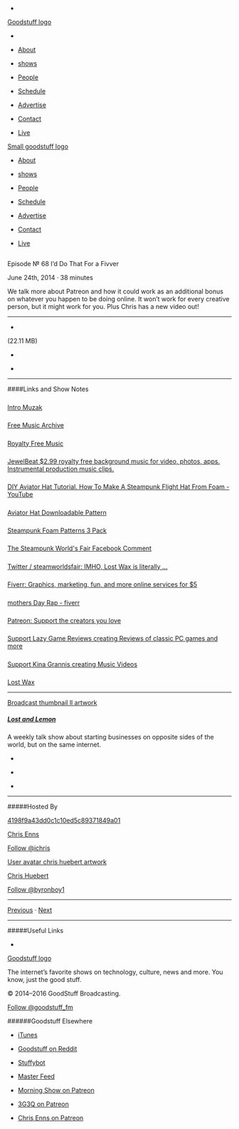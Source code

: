 

-
[Goodstuff logo](http://www.goodstuff.fm/)[](/assets/goodstuff_logo-17c1fe6f378352de5d7345f76152130b.svg)

-


-  [About](/about)

-  [shows](/shows)

-  [People](/people)

-  [Schedule](/schedule)

-  [Advertise](/advertise)

-  [Contact](/contact)

-  [Live](/live)


[Small goodstuff logo](http://www.goodstuff.fm/)[](/assets/small_goodstuff_logo-bf032e72b9ec41494f4d90905f1ad619.svg)


-  [About](/about)

-  [shows](/shows)

-  [People](/people)

-  [Schedule](/schedule)

-  [Advertise](/advertise)

-  [Contact](/contact)

-  [Live](/live)


##
Episode № 68
I’d Do That For a Fivver


June 24th, 2014
·
38
minutes


We talk more about Patreon and how it could work as an additional bonus on whatever you happen to be doing online. It won’t work for every creative person, but it might work for you. Plus Chris has a new video out!


------------------------------


-
[](https://podcasts-1.feedpress.co/10591/ll-68.mp3)(22.11 MB)

-
[](http://twitter.com/intent/tweet?text=Lost%20and%20Lemon%20%E2%84%96%2068%20on%20@goodstuff_fm%20-%20http://goodstuff.fm/ll/68)

-
[](http://www.facebook.com/sharer/sharer.php?u=http://goodstuff.fm/ll/68)


------------------------------


####Links and Show Notes

#####
[Intro Muzak](http://audiojungle.net/item/simple/503211?)


#####
[Free Music Archive](http://freemusicarchive.org/)


#####
[Royalty Free Music](http://incompetech.com/music/royalty-free/)


#####
[JewelBeat $2.99 royalty free background music for video, photos, apps. Instrumental production music clips.](http://www.jewelbeat.com/)


#####
[DIY Aviator Hat Tutorial. How To Make A Steampunk Flight Hat From Foam - YouTube](https://www.youtube.com/watch?v=YNcf1hgfw9s)


#####
[Aviator Hat Downloadable Pattern](https://gumroad.com/l/Ftqy)


#####
[Steampunk Foam Patterns 3 Pack](https://gumroad.com/l/dVIw)


#####
[The Steampunk World's Fair Facebook Comment](https://www.facebook.com/photo.php?fbid=686218124747613&set=a.369760496393379.76048.199705200065577&type=1)


#####
[Twitter / steamworldsfair: IMHO, Lost Wax is literally ...](https://twitter.com/steamworldsfair/status/480928620110946304)


#####
[Fiverr: Graphics, marketing, fun, and more online services for $5](http://www.fiverr.com/)


#####
[mothers Day Rap - fiverr](http://www.fiverr.com/rap_music/mothers-day-rap?context=recommendation&context_referrer=gig_page_guest&context_type=gig_page_guest.natural)


#####
[Patreon: Support the creators you love](http://www.patreon.com/)


#####
[Support Lazy Game Reviews creating Reviews of classic PC games and more](http://www.patreon.com/LazyGameReviews)


#####
[Support Kina Grannis creating Music Videos](http://www.patreon.com/kinagrannis)


#####
[Lost Wax](http://www.lostwaxoz.com/)


------------------------------


[Broadcast thumbnail ll artwork](/ll)[](https://goodstuffs3.s3.amazonaws.com/uploads/broadcast/image/26/broadcast_thumbnail_ll_artwork.png)

##### [Lost and Lemon](/ll)


A weekly talk show about starting businesses on opposite sides of the world, but on the same internet.

-
[](https://itunes.apple.com/ca/podcast/lost-lemon-brothers-in-business/id467564174?mt=2)

-
[](http://feeds.goodstuff.fm/ll)

-
[](mailto:chris@goodstuff.fm?cc=sponsorship%40goodstuff.fm&subject=%5BGoodStuff%20FM%5D%20Sponsorship%20Inquiry%20for%20Lost%20and%20Lemon)


------------------------------


#####Hosted By


[4198f9a43dd0c1c10ed5c89371849a01](/people/chris-enns)[](http://gravatar.com/avatar/4198f9a43dd0c1c10ed5c89371849a01.png?s=300&r=pg)

[Chris Enns](/people/chris-enns)


[Follow @ichris](https://twitter.com/ichris)


[User avatar chris huebert artwork](/people/chris-huebert)[](https://goodstuffs3.s3.amazonaws.com/uploads/user/avatar/41/user_avatar_chris-huebert_artwork.png)

[Chris Huebert](/people/chris-huebert)


[Follow @byronboy1](https://twitter.com/byronboy1)


------------------------------


[Previous](/ll/67)
·
[Next](/ll/69)


------------------------------


#####Useful Links

-
[](mailto:chris@goodstuff.fm?subject=%5BGoodstuff%20FM%5D%20Feedback%20for%20Lost%20and%20Lemon)


[Goodstuff logo](http://www.goodstuff.fm/)[](/assets/goodstuff_logo-17c1fe6f378352de5d7345f76152130b.svg)


The internet’s favorite shows on technology, culture, news and more. You know, just the good stuff.


© 2014–2016 GoodStuff Broadcasting.

[Follow @goodstuff_fm](https://twitter.com/goodstufffm)


######Goodstuff Elsewhere

-  [iTunes](https://itunes.apple.com/us/artist/goodstuff-fm/id843385597?mt=2)

-  [Goodstuff on Reddit](https://www.reddit.com/r/Goodstuff_fm/)

-  [Stuffybot](http://stuffybot.goodstuff.fm)

-  [Master Feed](/master/feed)

-  [Morning Show on Patreon](https://www.patreon.com/morningshow)

-  [3G3Q on Patreon](https://www.patreon.com/3g3q)

-  [Chris Enns on Patreon](https://www.patreon.com/ichris)

